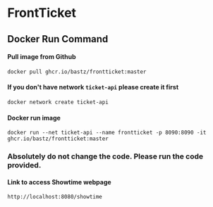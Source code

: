 # FrontTicket
## Docker Run Command

#### Pull image from Github
```
docker pull ghcr.io/bastz/frontticket:master
```

#### If you don't have network `ticket-api` please create it first
```
docker network create ticket-api
```

#### Docker run image
```
docker run --net ticket-api --name frontticket -p 8090:8090 -it ghcr.io/bastz/frontticket:master
```
### Absolutely do not change the code. Please run the code provided.

#### Link to access Showtime webpage
```
http://localhost:8080/showtime
```

